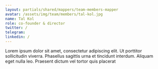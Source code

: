 ```yaml
---
layout: partials/shared/mappers/team-members-mapper
avatar: /assets/img/team/members/tal-kol.jpg
name: Tal Kol
role: co-founder & director
twitter: /
telegram:
linkedin: /
---
```


Lorem ipsum dolor sit amet, consectetur adipiscing elit. Ut porttitor sollicitudin viverra. Phasellus sagittis urna et tincidunt interdum. Aliquam eget nulla leo. Praesent dictum vel tortor quis placerat

